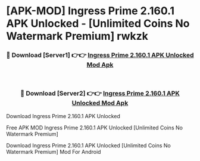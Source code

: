 # [APK-MOD] Ingress Prime 2.160.1 APK Unlocked - [Unlimited Coins No Watermark Premium] rwkzk



<div align="center">
<h3>🔴 Download [Server1] 👉👉 <a href="https://momento.my/?title=Ingress_Prime_2.160.1_APK_Unlocked">Ingress Prime 2.160.1 APK Unlocked Mod Apk</a></h3><br>

<h3>🔴 Download [Server2] 👉👉 <a href="https://momento.my/?title=Ingress_Prime_2.160.1_APK_Unlocked">Ingress Prime 2.160.1 APK Unlocked Mod Apk</a></h3>
</div>



Download Ingress Prime 2.160.1 APK Unlocked 

Free APK MOD Ingress Prime 2.160.1 APK Unlocked [Unlimited Coins No Watermark Premium]

Download Ingress Prime 2.160.1 APK Unlocked [Unlimited Coins No Watermark Premium] Mod For Android
